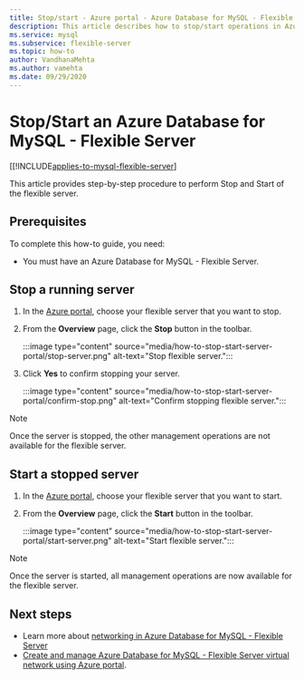 ```yaml
---
title: Stop/start - Azure portal - Azure Database for MySQL - Flexible Server
description: This article describes how to stop/start operations in Azure Database for MySQL through the Azure portal.
ms.service: mysql
ms.subservice: flexible-server
ms.topic: how-to
author: VandhanaMehta
ms.author: vamehta
ms.date: 09/29/2020
---
```


# Stop/Start an Azure Database for MySQL - Flexible Server

[[!INCLUDE[applies-to-mysql-flexible-server](../includes/applies-to-mysql-flexible-server.md)]

This article provides step-by-step procedure to perform Stop and Start of the flexible server.

## Prerequisites

To complete this how-to guide, you need:

-   You must have an Azure Database for MySQL - Flexible Server.

## Stop a running server

1.  In the [Azure portal](https://portal.azure.com/), choose your flexible server that you want to stop.

2.  From the **Overview** page, click the **Stop** button in the toolbar.

    :::image type="content" source="media/how-to-stop-start-server-portal/stop-server.png" alt-text="Stop flexible server.":::

3.  Click **Yes** to confirm stopping your server.

    :::image type="content" source="media/how-to-stop-start-server-portal/confirm-stop.png" alt-text="Confirm stopping flexible server.":::

> [!NOTE]
> Once the server is stopped, the other management operations are not available for the flexible server.

## Start a stopped server

1.  In the [Azure portal](https://portal.azure.com/), choose your flexible server that you want to start.

2.  From the **Overview** page, click the **Start** button in the toolbar.

    :::image type="content" source="media/how-to-stop-start-server-portal/start-server.png" alt-text="Start flexible server.":::

> [!NOTE]
> Once the server is started, all management operations are now available for the flexible server.

## Next steps
- Learn more about [networking in Azure Database for MySQL - Flexible Server](./concepts-networking.md)
- [Create and manage Azure Database for MySQL - Flexible Server virtual network using Azure portal](./how-to-manage-virtual-network-portal.md).

